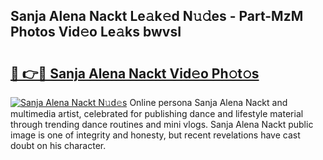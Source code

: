 ## Sanja Alena Nackt Le𝚊k𝚎d N𝚞𝚍es - Part-MzM Photos Vid𝚎o Le𝚊ks bwvsI

# <h2><a href="http://fb06ih.evod.top/?m=Sanja+Alena+Nackt">🔗 👉🔴 Sanja Alena Nackt Vid𝚎o Ph𝚘t𝚘s</a></h2>

[![Sanja Alena Nackt N𝚞d𝚎s](https://i.imgur.com/8V9OHl7.gif)](http://fb06ih.evod.top/?m=Sanja+Alena+Nackt)
Online persona Sanja Alena Nackt and multimedia artist, celebrated for publishing dance and lifestyle material through trending dance routines and mini vlogs. Sanja Alena Nackt public image is one of integrity and honesty, but recent revelations have cast doubt on his character. 
